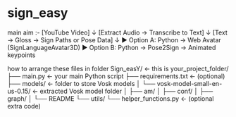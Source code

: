 # sign_easy
main aim :-
[YouTube Video]
↓
[Extract Audio → Transcribe to Text]
↓
[Text → Gloss → Sign Paths or Pose Data]
↓
▶️ Option A: Python → Web Avatar (SignLanguageAvatar3D)
▶️ Option B: Python → Pose2Sign → Animated keypoints

how to arrange these files in folder
Sign_easY/ ← this is your_project_folder/
├── main.py ← your main Python script
├── requirements.txt ← (optional)
├── models/ ← folder to store Vosk models
│ └── vosk-model-small-en-us-0.15/ ← extracted Vosk model folder
│ ├── am/
│ ├── conf/
│ ├── graph/
│ └── README
└── utils/
└── helper_functions.py ← (optional extra code)
